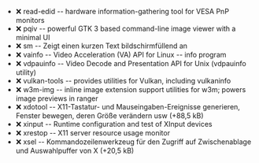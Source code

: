 - :x:  read-edid  --		hardware information-gathering tool for VESA PnP monitors
- :x:  pqiv  --			powerful GTK 3 based command-line image viewer with a minimal UI
- :x:  sm  --			Zeigt einen kurzen Text bildschirmfüllend an
- :x:  vainfo  --		Video Acceleration (VA) API for Linux -- info program
- :x:  vdpauinfo  --		Video Decode and Presentation API for Unix (vdpauinfo utility)
- :x:  vulkan-tools  --		provides utilities for Vulkan, including vulkaninfo
- :x:  w3m-img  --		inline image extension support utilities for w3m; powers image previews in ranger
- :x:  xdotool  --		X11-Tastatur- und Mauseingaben-Ereignisse generieren, Fenster bewegen, deren Größe verändern usw (+88,5 kB)
- :x:  xinput  --		Runtime configuration and test of XInput devices
- :x:  xrestop  --		X11 server resource usage monitor
- :x:  xsel  --		Kommandozeilenwerkzeug für den Zugriff auf Zwischenablage und Auswahlpuffer von X (+20,5 kB)
